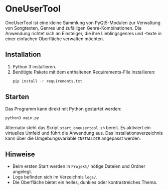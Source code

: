 # OneUserTool

OneUserTool ist eine kleine Sammlung von PyQt5-Modulen zur Verwaltung von Songtexten,
Genres und zufälligen Genre-Kombinationen. Die Anwendung richtet sich an Einsteiger,
die ihre Lieblingsgenres und -texte in einer einfachen Oberfläche verwalten möchten.

## Installation

1. Python 3 installieren.
2. Benötigte Pakete mit dem enthaltenen Requirements-File installieren:
   ```bash
   pip install -r requirements.txt
   ```

## Starten

Das Programm kann direkt mit Python gestartet werden:
```bash
python3 main.py
```
Alternativ steht das Skript `start_oneusertool.sh` bereit. Es aktiviert ein virtuelles
Umfeld und führt die Anwendung aus. Das Installationsverzeichnis kann über die
Umgebungsvariable `INSTALLDIR` angepasst werden.

## Hinweise

* Beim ersten Start werden in `Projekt/` nötige Dateien und Ordner angelegt.
* Logs befinden sich im Verzeichnis `logs/`.
* Die Oberfläche bietet ein helles, dunkles oder kontrastreiches Thema.
